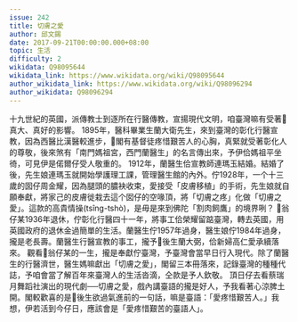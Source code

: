 ```yaml
---
issue: 242
title: 切膚之愛
author: 邱文錫
date: 2017-09-21T00:00:00.000+08:00
topic: 生活
difficulty: 2
wikidata: Q98095644
wikidata_link: https://www.wikidata.org/wiki/Q98095644
author_wikidata_link: https://www.wikidata.org/wiki/Q98096294
author_wikidata: Q98096294
---
```

十九世紀的英國，派傳教士到逐所在行醫傳教，宣揚現代文明，咱臺灣嘛有受著𪜶真大、真好的影響。
1895年，醫科畢業生蘭大衛先生，來到臺灣的彰化行醫宣教，因為西醫比漢醫較進步，𪜶閣有基督徒疼惜艱苦人的心胸，真緊就受著彰化人的尊敬，後來煞有「南門媽祖宮，西門蘭醫生」的名言傳出來，予伊佮媽祖平坐徛，可見伊是偌爾仔受人敬重的。
1912年，蘭醫生佮宣教師連瑪玉結婚。結婚了後，先生娘連瑪玉就開始學護理工課，管理醫生館的內外。佇1928年，一个十三歲的囡仔周金耀，因為腿頭的膿袂收束，愛接受「皮膚移植」的手術，先生娘就自願奉獻，將家己的皮膚徙栽去這个囡仔的空喙頂，將「切膚之疼」化做「切膚之愛」。這款的高貴情操(tsîng-tshò)，是毋是來到佛陀「割肉飼鷹」的境界咧？
𪜶翁仔某1936年退休，佇彰化行醫四十一年，將事工佮榮耀留踮臺灣，轉去英國，用英國政府的退休金過簡單的生活。蘭醫生佇1957年過身，醫生娘佇1984年過身，攏是老長壽。蘭醫生行醫宣教的事工，攏予𪜶後生蘭大弼，佮新婦高仁愛承續落來。
觀看𪜶翁仔某的一生，攏是奉獻佇臺灣，予臺灣會當早日行入現代。除了蘭醫生的行醫濟世，醫生媽嘛獻出「切膚之愛」，閣留三本冊落來，記錄臺灣的種種代誌，予咱會當了解百年來臺灣人的生活沓滴，仝款是予人欽敬。
頂日仔去看蔡瑞月舞蹈社演出的現代劇──切膚之愛，戲內講臺語的攏是好人，予我看著心涼脾土開。閣較歡喜的是𪜶後生欲過氣進前的一句話，嘛是臺語：「愛疼惜艱苦人。」我想，伊若活到今仔日，應該會是「愛疼惜艱苦的臺語人」。